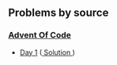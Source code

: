 ## Problems by source

### [Advent Of Code](https://adventofcode.com)

- [Day 1](https://adventofcode.com/2024/day/1) ([ Solution ](day_one.py))
